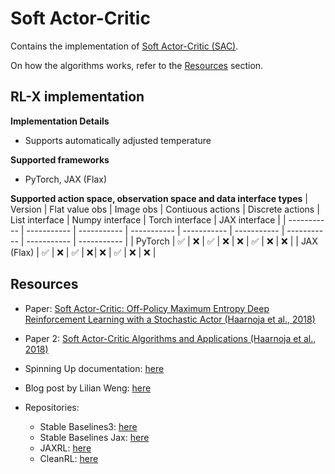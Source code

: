 # Soft Actor-Critic

Contains the implementation of [Soft Actor-Critic (SAC)](https://arxiv.org/pdf/1801.01290).

On how the algorithms works, refer to the [Resources](#resources) section.


## RL-X implementation

**Implementation Details**
- Supports automatically adjusted temperature

**Supported frameworks**
- PyTorch, JAX (Flax)

**Supported action space, observation space and data interface types**
| Version | Flat value obs | Image obs | Contiuous actions | Discrete actions | List interface | Numpy interface | Torch interface | JAX interface |
| ----------- | ----------- | ----------- | ----------- | ----------- | ----------- | ----------- | ----------- | ----------- |
| PyTorch | ✅ | ❌ | ✅ | ❌ | ❌ | ✅ | ❌ | ❌ |
| JAX (Flax) | ✅ | ❌ | ✅ | ❌ | ❌ | ✅ | ❌ | ❌ |


## Resources
- Paper: [Soft Actor-Critic: Off-Policy Maximum Entropy Deep Reinforcement Learning with a Stochastic Actor (Haarnoja et al., 2018)](https://arxiv.org/pdf/1801.01290)
- Paper 2: [Soft Actor-Critic Algorithms and Applications (Haarnoja et al., 2018)](https://arxiv.org/pdf/1812.05905)

- Spinning Up documentation: [here](https://spinningup.openai.com/en/latest/algorithms/sac.html)

- Blog post by Lilian Weng: [here](https://lilianweng.github.io/posts/2018-04-08-policy-gradient/#sac)

- Repositories:
    - Stable Baselines3: [here](https://github.com/DLR-RM/stable-baselines3/blob/master/stable_baselines3/sac/sac.py)
    - Stable Baselines Jax: [here](https://github.com/araffin/sbx/tree/master/sbx/sac)
    - JAXRL: [here](https://github.com/ikostrikov/jaxrl/tree/main/jaxrl/agents/sac)
    - CleanRL: [here](https://github.com/vwxyzjn/cleanrl/blob/master/cleanrl/sac_continuous_action.py)
